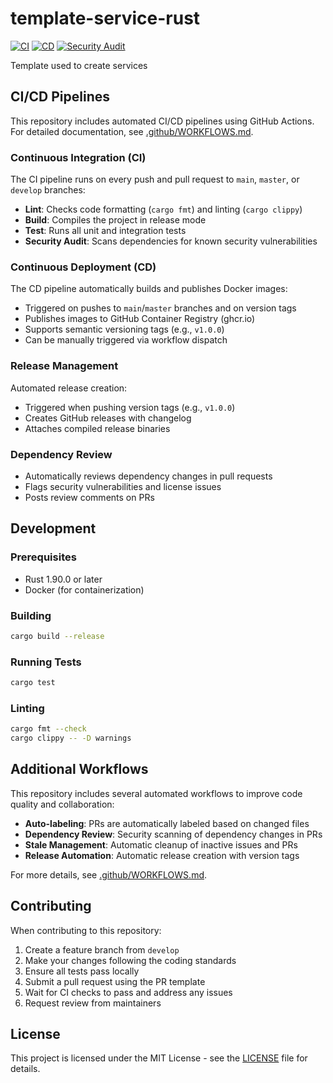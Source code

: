 # template-service-rust

[![CI](https://github.com/zirv-marketing-automation/template-service-rust/actions/workflows/ci.yml/badge.svg)](https://github.com/zirv-marketing-automation/template-service-rust/actions/workflows/ci.yml)
[![CD](https://github.com/zirv-marketing-automation/template-service-rust/actions/workflows/cd.yml/badge.svg)](https://github.com/zirv-marketing-automation/template-service-rust/actions/workflows/cd.yml)
[![Security Audit](https://github.com/zirv-marketing-automation/template-service-rust/actions/workflows/ci.yml/badge.svg?event=schedule)](https://github.com/zirv-marketing-automation/template-service-rust/actions/workflows/ci.yml)

Template used to create services

## CI/CD Pipelines

This repository includes automated CI/CD pipelines using GitHub Actions. For detailed documentation, see [.github/WORKFLOWS.md](.github/WORKFLOWS.md).

### Continuous Integration (CI)
The CI pipeline runs on every push and pull request to `main`, `master`, or `develop` branches:
- **Lint**: Checks code formatting (`cargo fmt`) and linting (`cargo clippy`)
- **Build**: Compiles the project in release mode
- **Test**: Runs all unit and integration tests
- **Security Audit**: Scans dependencies for known security vulnerabilities

### Continuous Deployment (CD)
The CD pipeline automatically builds and publishes Docker images:
- Triggered on pushes to `main`/`master` branches and on version tags
- Publishes images to GitHub Container Registry (ghcr.io)
- Supports semantic versioning tags (e.g., `v1.0.0`)
- Can be manually triggered via workflow dispatch

### Release Management
Automated release creation:
- Triggered when pushing version tags (e.g., `v1.0.0`)
- Creates GitHub releases with changelog
- Attaches compiled release binaries

### Dependency Review
- Automatically reviews dependency changes in pull requests
- Flags security vulnerabilities and license issues
- Posts review comments on PRs

## Development

### Prerequisites
- Rust 1.90.0 or later
- Docker (for containerization)

### Building
```bash
cargo build --release
```

### Running Tests
```bash
cargo test
```

### Linting
```bash
cargo fmt --check
cargo clippy -- -D warnings
```

## Additional Workflows

This repository includes several automated workflows to improve code quality and collaboration:

- **Auto-labeling**: PRs are automatically labeled based on changed files
- **Dependency Review**: Security scanning of dependency changes in PRs
- **Stale Management**: Automatic cleanup of inactive issues and PRs
- **Release Automation**: Automatic release creation with version tags

For more details, see [.github/WORKFLOWS.md](.github/WORKFLOWS.md).

## Contributing

When contributing to this repository:
1. Create a feature branch from `develop`
2. Make your changes following the coding standards
3. Ensure all tests pass locally
4. Submit a pull request using the PR template
5. Wait for CI checks to pass and address any issues
6. Request review from maintainers
## License

This project is licensed under the MIT License - see the [LICENSE](LICENSE) file for details.
